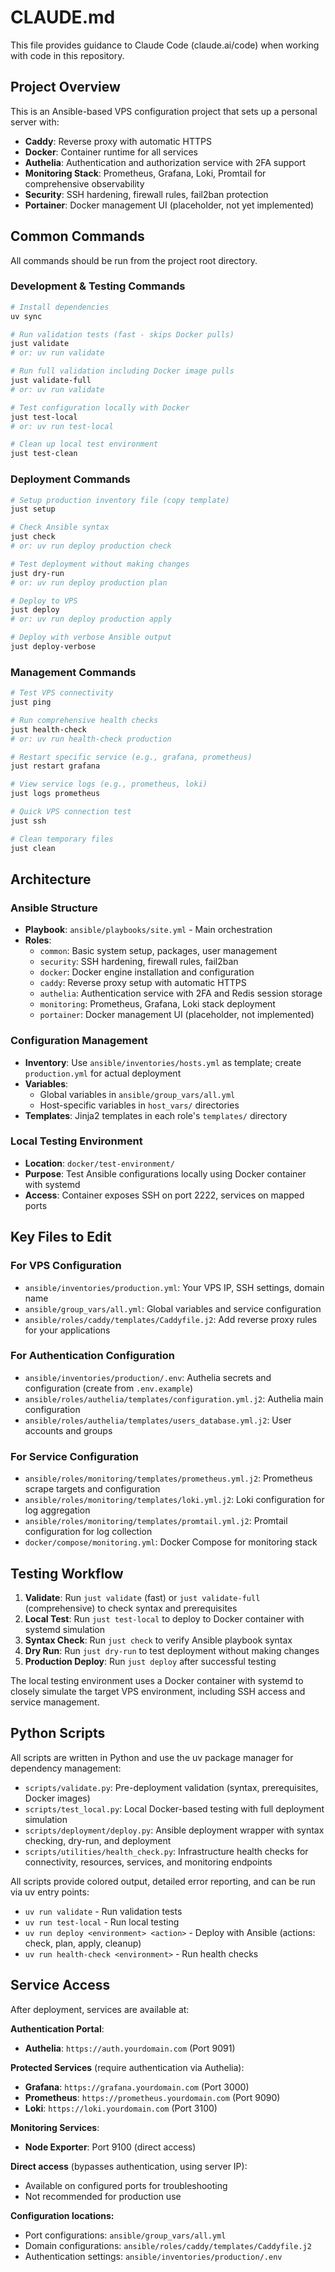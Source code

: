 # CLAUDE.md

This file provides guidance to Claude Code (claude.ai/code) when working with code in this repository.

## Project Overview

This is an Ansible-based VPS configuration project that sets up a personal server with:
- **Caddy**: Reverse proxy with automatic HTTPS
- **Docker**: Container runtime for all services  
- **Authelia**: Authentication and authorization service with 2FA support
- **Monitoring Stack**: Prometheus, Grafana, Loki, Promtail for comprehensive observability
- **Security**: SSH hardening, firewall rules, fail2ban protection
- **Portainer**: Docker management UI (placeholder, not yet implemented)

## Common Commands

All commands should be run from the project root directory.

### Development & Testing Commands
```bash
# Install dependencies
uv sync

# Run validation tests (fast - skips Docker pulls)
just validate
# or: uv run validate

# Run full validation including Docker image pulls  
just validate-full
# or: uv run validate

# Test configuration locally with Docker
just test-local
# or: uv run test-local

# Clean up local test environment
just test-clean
```

### Deployment Commands
```bash
# Setup production inventory file (copy template)
just setup

# Check Ansible syntax
just check
# or: uv run deploy production check

# Test deployment without making changes
just dry-run
# or: uv run deploy production plan

# Deploy to VPS
just deploy
# or: uv run deploy production apply

# Deploy with verbose Ansible output
just deploy-verbose
```

### Management Commands
```bash
# Test VPS connectivity
just ping

# Run comprehensive health checks
just health-check
# or: uv run health-check production

# Restart specific service (e.g., grafana, prometheus)
just restart grafana

# View service logs (e.g., prometheus, loki)
just logs prometheus

# Quick VPS connection test
just ssh

# Clean temporary files
just clean
```

## Architecture

### Ansible Structure
- **Playbook**: `ansible/playbooks/site.yml` - Main orchestration
- **Roles**:
  - `common`: Basic system setup, packages, user management
  - `security`: SSH hardening, firewall rules, fail2ban
  - `docker`: Docker engine installation and configuration
  - `caddy`: Reverse proxy setup with automatic HTTPS
  - `authelia`: Authentication service with 2FA and Redis session storage
  - `monitoring`: Prometheus, Grafana, Loki stack deployment
  - `portainer`: Docker management UI (placeholder, not implemented)

### Configuration Management
- **Inventory**: Use `ansible/inventories/hosts.yml` as template; create `production.yml` for actual deployment
- **Variables**: 
  - Global variables in `ansible/group_vars/all.yml`
  - Host-specific variables in `host_vars/` directories
- **Templates**: Jinja2 templates in each role's `templates/` directory

### Local Testing Environment  
- **Location**: `docker/test-environment/`
- **Purpose**: Test Ansible configurations locally using Docker container with systemd
- **Access**: Container exposes SSH on port 2222, services on mapped ports

## Key Files to Edit

### For VPS Configuration
- `ansible/inventories/production.yml`: Your VPS IP, SSH settings, domain name
- `ansible/group_vars/all.yml`: Global variables and service configuration
- `ansible/roles/caddy/templates/Caddyfile.j2`: Add reverse proxy rules for your applications

### For Authentication Configuration
- `ansible/inventories/production/.env`: Authelia secrets and configuration (create from `.env.example`)
- `ansible/roles/authelia/templates/configuration.yml.j2`: Authelia main configuration
- `ansible/roles/authelia/templates/users_database.yml.j2`: User accounts and groups

### For Service Configuration
- `ansible/roles/monitoring/templates/prometheus.yml.j2`: Prometheus scrape targets and configuration
- `ansible/roles/monitoring/templates/loki.yml.j2`: Loki configuration for log aggregation
- `ansible/roles/monitoring/templates/promtail.yml.j2`: Promtail configuration for log collection
- `docker/compose/monitoring.yml`: Docker Compose for monitoring stack

## Testing Workflow

1. **Validate**: Run `just validate` (fast) or `just validate-full` (comprehensive) to check syntax and prerequisites
2. **Local Test**: Run `just test-local` to deploy to Docker container with systemd simulation
3. **Syntax Check**: Run `just check` to verify Ansible playbook syntax
4. **Dry Run**: Run `just dry-run` to test deployment without making changes
5. **Production Deploy**: Run `just deploy` after successful testing

The local testing environment uses a Docker container with systemd to closely simulate the target VPS environment, including SSH access and service management.

## Python Scripts

All scripts are written in Python and use the uv package manager for dependency management:

- `scripts/validate.py`: Pre-deployment validation (syntax, prerequisites, Docker images)
- `scripts/test_local.py`: Local Docker-based testing with full deployment simulation  
- `scripts/deployment/deploy.py`: Ansible deployment wrapper with syntax checking, dry-run, and deployment
- `scripts/utilities/health_check.py`: Infrastructure health checks for connectivity, resources, services, and monitoring endpoints

All scripts provide colored output, detailed error reporting, and can be run via uv entry points:
- `uv run validate` - Run validation tests
- `uv run test-local` - Run local testing
- `uv run deploy <environment> <action>` - Deploy with Ansible (actions: check, plan, apply, cleanup)
- `uv run health-check <environment>` - Run health checks

## Service Access

After deployment, services are available at:

**Authentication Portal**:
- **Authelia**: `https://auth.yourdomain.com` (Port 9091)

**Protected Services** (require authentication via Authelia):
- **Grafana**: `https://grafana.yourdomain.com` (Port 3000)
- **Prometheus**: `https://prometheus.yourdomain.com` (Port 9090)
- **Loki**: `https://loki.yourdomain.com` (Port 3100)

**Monitoring Services**:
- **Node Exporter**: Port 9100 (direct access)

**Direct access** (bypasses authentication, using server IP):
- Available on configured ports for troubleshooting
- Not recommended for production use

**Configuration locations:**
- Port configurations: `ansible/group_vars/all.yml`
- Domain configurations: `ansible/roles/caddy/templates/Caddyfile.j2`
- Authentication settings: `ansible/inventories/production/.env`